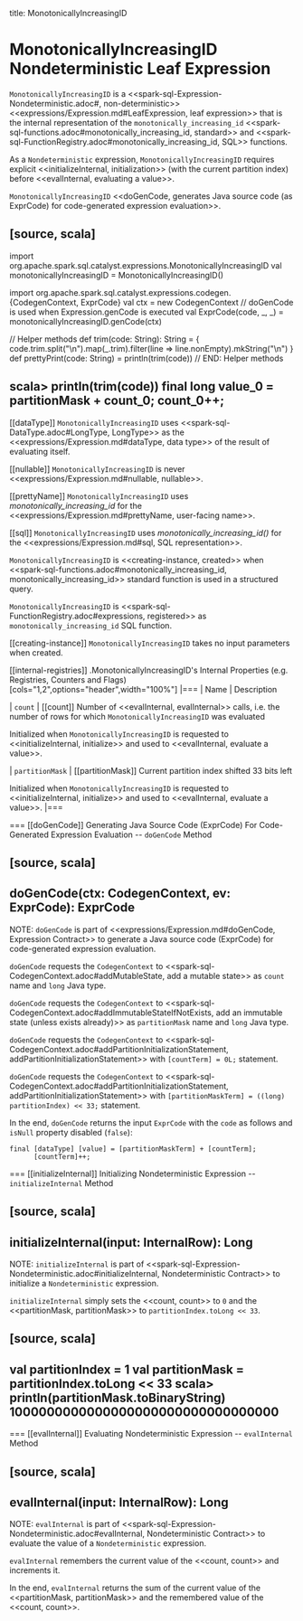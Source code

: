 title: MonotonicallyIncreasingID

# MonotonicallyIncreasingID Nondeterministic Leaf Expression

`MonotonicallyIncreasingID` is a <<spark-sql-Expression-Nondeterministic.adoc#, non-deterministic>> <<expressions/Expression.md#LeafExpression, leaf expression>> that is the internal representation of the `monotonically_increasing_id` <<spark-sql-functions.adoc#monotonically_increasing_id, standard>> and <<spark-sql-FunctionRegistry.adoc#monotonically_increasing_id, SQL>> functions.

As a `Nondeterministic` expression, `MonotonicallyIncreasingID` requires explicit <<initializeInternal, initialization>> (with the current partition index) before <<evalInternal, evaluating a value>>.

`MonotonicallyIncreasingID` <<doGenCode, generates Java source code (as ExprCode) for code-generated expression evaluation>>.

[source, scala]
----
import org.apache.spark.sql.catalyst.expressions.MonotonicallyIncreasingID
val monotonicallyIncreasingID = MonotonicallyIncreasingID()

import org.apache.spark.sql.catalyst.expressions.codegen.{CodegenContext, ExprCode}
val ctx = new CodegenContext
// doGenCode is used when Expression.genCode is executed
val ExprCode(code, _, _) = monotonicallyIncreasingID.genCode(ctx)

// Helper methods
def trim(code: String): String = {
  code.trim.split("\n").map(_.trim).filter(line => line.nonEmpty).mkString("\n")
}
def prettyPrint(code: String) = println(trim(code))
// END: Helper methods

scala> println(trim(code))
final long value_0 = partitionMask + count_0;
count_0++;
----

[[dataType]]
`MonotonicallyIncreasingID` uses <<spark-sql-DataType.adoc#LongType, LongType>> as the <<expressions/Expression.md#dataType, data type>> of the result of evaluating itself.

[[nullable]]
`MonotonicallyIncreasingID` is never <<expressions/Expression.md#nullable, nullable>>.

[[prettyName]]
`MonotonicallyIncreasingID` uses *monotonically_increasing_id* for the <<expressions/Expression.md#prettyName, user-facing name>>.

[[sql]]
`MonotonicallyIncreasingID` uses *monotonically_increasing_id()* for the <<expressions/Expression.md#sql, SQL representation>>.

`MonotonicallyIncreasingID` is <<creating-instance, created>> when <<spark-sql-functions.adoc#monotonically_increasing_id, monotonically_increasing_id>> standard function is used in a structured query.

`MonotonicallyIncreasingID` is <<spark-sql-FunctionRegistry.adoc#expressions, registered>> as `monotonically_increasing_id` SQL function.

[[creating-instance]]
`MonotonicallyIncreasingID` takes no input parameters when created.

[[internal-registries]]
.MonotonicallyIncreasingID's Internal Properties (e.g. Registries, Counters and Flags)
[cols="1,2",options="header",width="100%"]
|===
| Name
| Description

| `count`
| [[count]] Number of <<evalInternal, evalInternal>> calls, i.e. the number of rows for which `MonotonicallyIncreasingID` was evaluated

Initialized when `MonotonicallyIncreasingID` is requested to <<initializeInternal, initialize>> and used to <<evalInternal, evaluate a value>>.

| `partitionMask`
| [[partitionMask]] Current partition index shifted 33 bits left

Initialized when `MonotonicallyIncreasingID` is requested to <<initializeInternal, initialize>> and used to <<evalInternal, evaluate a value>>.
|===

=== [[doGenCode]] Generating Java Source Code (ExprCode) For Code-Generated Expression Evaluation -- `doGenCode` Method

[source, scala]
----
doGenCode(ctx: CodegenContext, ev: ExprCode): ExprCode
----

NOTE: `doGenCode` is part of <<expressions/Expression.md#doGenCode, Expression Contract>> to generate a Java source code (ExprCode) for code-generated expression evaluation.

`doGenCode` requests the `CodegenContext` to <<spark-sql-CodegenContext.adoc#addMutableState, add a mutable state>> as `count` name and `long` Java type.

`doGenCode` requests the `CodegenContext` to <<spark-sql-CodegenContext.adoc#addImmutableStateIfNotExists, add an immutable state (unless exists already)>> as `partitionMask` name and `long` Java type.

`doGenCode` requests the `CodegenContext` to <<spark-sql-CodegenContext.adoc#addPartitionInitializationStatement, addPartitionInitializationStatement>> with `[countTerm] = 0L;` statement.

`doGenCode` requests the `CodegenContext` to <<spark-sql-CodegenContext.adoc#addPartitionInitializationStatement, addPartitionInitializationStatement>> with `[partitionMaskTerm] = ((long) partitionIndex) << 33;` statement.

In the end, `doGenCode` returns the input `ExprCode` with the `code` as follows and `isNull` property disabled (`false`):

```
final [dataType] [value] = [partitionMaskTerm] + [countTerm];
      [countTerm]++;
```

=== [[initializeInternal]] Initializing Nondeterministic Expression -- `initializeInternal` Method

[source, scala]
----
initializeInternal(input: InternalRow): Long
----

NOTE: `initializeInternal` is part of <<spark-sql-Expression-Nondeterministic.adoc#initializeInternal, Nondeterministic Contract>> to initialize a `Nondeterministic` expression.

`initializeInternal` simply sets the <<count, count>> to `0` and the <<partitionMask, partitionMask>> to `partitionIndex.toLong << 33`.

[source, scala]
----
val partitionIndex = 1
val partitionMask = partitionIndex.toLong << 33
scala> println(partitionMask.toBinaryString)
1000000000000000000000000000000000
----

=== [[evalInternal]] Evaluating Nondeterministic Expression -- `evalInternal` Method

[source, scala]
----
evalInternal(input: InternalRow): Long
----

NOTE: `evalInternal` is part of <<spark-sql-Expression-Nondeterministic.adoc#evalInternal, Nondeterministic Contract>> to evaluate the value of a `Nondeterministic` expression.

`evalInternal` remembers the current value of the <<count, count>> and increments it.

In the end, `evalInternal` returns the sum of the current value of the <<partitionMask, partitionMask>> and the remembered value of the <<count, count>>.
